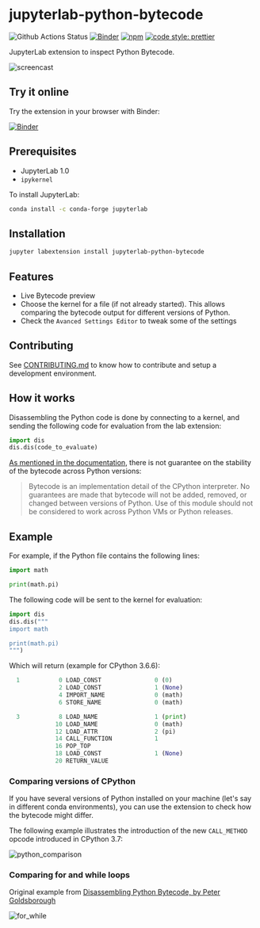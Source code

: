 # jupyterlab-python-bytecode

![Github Actions Status](https://github.com/jtpio/jupyterlab-python-bytecode/workflows/CI/badge.svg)
[![Binder](https://mybinder.org/badge_logo.svg)](https://mybinder.org/v2/gh/jtpio/jupyterlab-python-bytecode/stable?urlpath=lab/tree/doc/example.py)
[![npm](https://img.shields.io/npm/v/jupyterlab-python-bytecode.svg)](https://www.npmjs.com/package/jupyterlab-python-bytecode)
[![code style: prettier](https://img.shields.io/badge/code_style-prettier-ff69b4.svg?style=flat-square)](https://github.com/prettier/prettier)

JupyterLab extension to inspect Python Bytecode.

![screencast](./doc/live_update.gif)

## Try it online

Try the extension in your browser with Binder:

[![Binder](https://mybinder.org/badge_logo.svg)](https://mybinder.org/v2/gh/jtpio/jupyterlab-python-bytecode/stable?urlpath=lab/tree/doc/example.py)

## Prerequisites

- JupyterLab 1.0
- `ipykernel`

To install JupyterLab:

```bash
conda install -c conda-forge jupyterlab
```

## Installation

```bash
jupyter labextension install jupyterlab-python-bytecode
```

## Features

- Live Bytecode preview
- Choose the kernel for a file (if not already started). This allows comparing the bytecode output for different versions of Python.
- Check the `Avanced Settings Editor` to tweak some of the settings

## Contributing

See [CONTRIBUTING.md](./CONTRIBUTING.md) to know how to contribute and setup a development environment.

## How it works

Disassembling the Python code is done by connecting to a kernel, and sending the following code for evaluation from the lab extension:

```python
import dis
dis.dis(code_to_evaluate)
```

[As mentioned in the documentation](https://docs.python.org/3/library/dis.html), there is not guarantee on the stability of the bytecode across Python versions:

> Bytecode is an implementation detail of the CPython interpreter. No guarantees are made that bytecode will not be added, removed, or changed between versions of Python. Use of this module should not be considered to work across Python VMs or Python releases.

## Example

For example, if the Python file contains the following lines:

```python
import math

print(math.pi)
```

The following code will be sent to the kernel for evaluation:

```python
import dis
dis.dis("""
import math

print(math.pi)
""")
```

Which will return (example for CPython 3.6.6):

```python
  1           0 LOAD_CONST               0 (0)
              2 LOAD_CONST               1 (None)
              4 IMPORT_NAME              0 (math)
              6 STORE_NAME               0 (math)

  3           8 LOAD_NAME                1 (print)
             10 LOAD_NAME                0 (math)
             12 LOAD_ATTR                2 (pi)
             14 CALL_FUNCTION            1
             16 POP_TOP
             18 LOAD_CONST               1 (None)
             20 RETURN_VALUE
```

### Comparing versions of CPython

If you have several versions of Python installed on your machine (let's say in different conda environments), you can use the extension to check how the bytecode might differ.

The following example illustrates the introduction of the new `CALL_METHOD` opcode introduced in CPython 3.7:

![python_comparison](./doc/py36_py37_comparison.gif)

### Comparing for and while loops

Original example from [Disassembling Python Bytecode, by Peter Goldsborough](http://www.goldsborough.me/python/low-level/2016/10/04/00-31-30-disassembling_python_bytecode/)

![for_while](./doc/for_while.gif)
